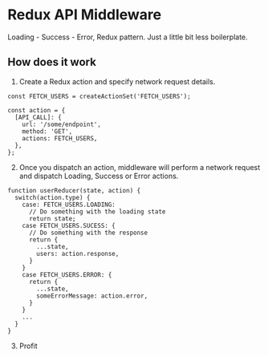 # Redux API Middleware
Loading - Success - Error, Redux pattern. Just a little bit less boilerplate.

## How does it work
1. Create a Redux action and specify network request details.
```
const FETCH_USERS = createActionSet('FETCH_USERS');

const action = {
  [API_CALL]: {
    url: '/some/endpoint',
    method: 'GET',
    actions: FETCH_USERS,
  },
};

```
2. Once you dispatch an action, middleware will perform a network request and dispatch Loading, Success or Error actions.
```
function userReducer(state, action) {
  switch(action.type) {
    case: FETCH_USERS.LOADING:
      // Do something with the loading state
      return state;
    case FETCH_USERS.SUCESS: {
      // Do something with the response
      return {
        ...state,
        users: action.response,
      }
    }
    case FETCH_USERS.ERROR: {
      return {
        ...state,
        someErrorMessage: action.error,
      }
    }
    ...
  }
}
```
3. Profit
